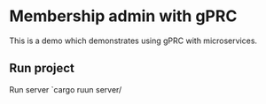 # Membership admin with gPRC

This is a demo which demonstrates using gPRC with microservices.



## Run project

Run server 
`cargo ruun server/